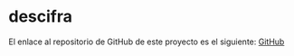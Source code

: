 # descifra


El enlace al repositorio de GitHub de este proyecto es el siguiente: [GitHub](https://github.com/jzazooro/descifra.git)
